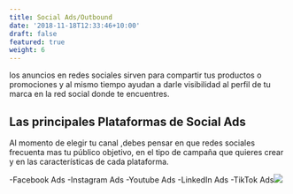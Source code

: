 ```yaml
---
title: Social Ads/Outbound
date: '2018-11-18T12:33:46+10:00'
draft: false
featured: true
weight: 6
---
```

los anuncios en redes sociales sirven para compartir tus productos o promociones y al mismo tiempo ayudan a darle visibilidad al perfil de tu marca en la red social donde te encuentres.

## **Las principales Plataformas de Social Ads**

Al momento de elegir tu canal ,debes pensar en que redes sociales frecuenta mas tu público objetivo, en el tipo de campaña que quieres crear y en las características de cada plataforma.

\-Facebook Ads
\-Instagram Ads
\-Youtube Ads
\-LinkedIn Ads
\-TikTok Ads![](https://www.soyunamarca.com/wp-content/uploads/2019/09/social-ads-malaga-1024x809.png)
